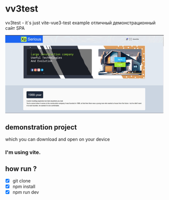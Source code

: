 # vv3test
vv3test - it`s just vite-vue3-test example 
отличный демонстрационный сайт SPA

![project xp-serious](https://github.com/Viacheslav1998/vv3test/raw/main/vv3t.jpg)
## demonstration project 
which you can download and open on your device 
### I'm using vite.

## how run ?
- [x] git clone
- [x] npm install
- [x] npm run dev
